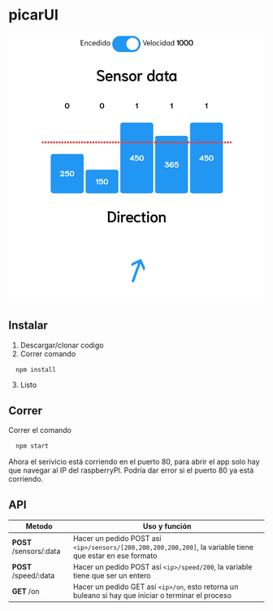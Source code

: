 # picarUI
![App screenshot](capture.png)
## Instalar
1. Descargar/clonar codigo
2. Correr comando 
```bash
  npm install
```
3. Listo

## Correr
Correr el comando
```bash
  npm start
```
Ahora el serivicio está corriendo en el puerto 80, para abrir el app solo hay que navegar al IP del raspberryPI.
Podría dar error si el puerto 80 ya está corriendo.

## API
| Metodo                  | Uso y función                                                                                             |
|-------------------------|-----------------------------------------------------------------------------------------------------------|
| **POST** /sensors/:data | Hacer un pedido POST así `<ip>/sensors/[200,200,200,200,200]`, la variable tiene que estar en ese formato |
| **POST** /speed/:data   | Hacer un pedido POST así `<ip>/speed/200`, la variable tiene que ser un entero                            |
| **GET** /on             | Hacer un pedido GET así `<ip>/on`, esto retorna un buleano si hay que iniciar o terminar el proceso       |
